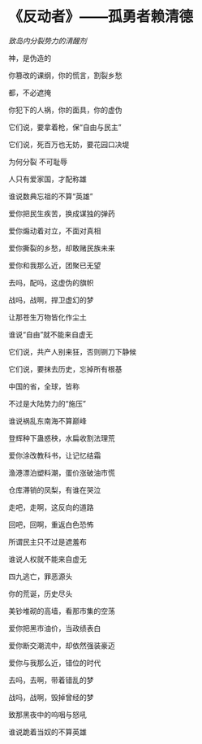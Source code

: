 # ​《反动者》——孤勇者赖清德

*​致岛内分裂势力的清醒剂*

神，是伪造的

你篡改的课纲，你的慌言，割裂乡愁

都，不必遮掩  

你犯下的人祸，你的面具，你的虚伪  

它们说，要拿着枪，保“自由与民主”

它们说，死百万也无妨，要花园口决堤


为何分裂 不可耻辱 

人只有爱家国，才配称雄

谁说数典忘祖的不算“英雄” 


爱你把民生疾苦，换成谋独的弹药 

爱你煽动着对立，不面对真相  

爱你撕裂的乡愁，却敢赌民族未来 

爱你和我那么近，团聚已无望


去吗，配吗，这虚伪的旗帜  

战吗，战啊，捍卫虚幻的梦  

让那苍生万物皆化作尘土

谁说“自由”就不能来自虚无


它们说，共产人别来狂，否则铡刀下静候

它们说，要抹去历史，忘掉所有根基

中国的省，全球，皆称 

不过是大陆势力的“施压”

谁说祸乱东南海不算巅峰


登辉种下蛊惑秧，水扁收割法理荒 

爱你涂改教科书，让记忆结霜

渔港漂泊塑料潮，蛋价涨破油市慌

仓库滞销的凤梨，有谁在哭泣


走吧，走啊，这反向的道路 

回吧，回啊，重返白色恐怖  

所谓民主只不过是遮羞布 

谁说人权就不能来自虚无


四九逃亡，罪恶源头 

你的荒诞，历史尽头


美钞堆砌的高墙，看那市集的空荡

爱你把黑市油价，当政绩表白

爱你断交潮流中，却依然强装豪迈

爱你与我那么近，错位的时代


去吗，去啊，带着错乱的梦  

战吗，战啊，毁掉曾经的梦  

致那黑夜中的呜咽与怒吼

谁说跪着当奴的不算英雄